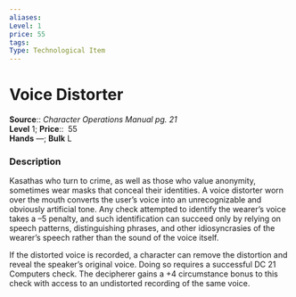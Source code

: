 ```yaml
---
aliases: 
Level: 1
price: 55
tags: 
Type: Technological Item
---
```


# Voice Distorter

**Source**:: _Character Operations Manual pg. 21_  
**Level** 1;
**Price**::  55  
**Hands** —; **Bulk** L

### Description

Kasathas who turn to crime, as well as those who value anonymity, sometimes wear masks that conceal their identities. A voice distorter worn over the mouth converts the user’s voice into an unrecognizable and obviously artificial tone. Any check attempted to identify the wearer’s voice takes a –5 penalty, and such identification can succeed only by relying on speech patterns, distinguishing phrases, and other idiosyncrasies of the wearer’s speech rather than the sound of the voice itself.  
  
If the distorted voice is recorded, a character can remove the distortion and reveal the speaker’s original voice. Doing so requires a successful DC 21 Computers check. The decipherer gains a +4 circumstance bonus to this check with access to an undistorted recording of the same voice.
